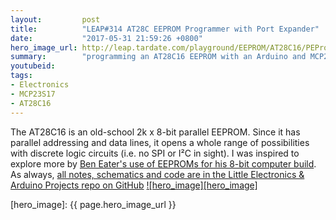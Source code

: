 ```yaml
---
layout:         post
title:          "LEAP#314 AT28C EEPROM Programmer with Port Expander"
date:           "2017-05-31 21:59:26 +0800"
hero_image_url: http://leap.tardate.com/playground/EEPROM/AT28C16/PEProgrammer/assets/PEProgrammer_build.jpg
summary:        "programming an AT28C16 EEPROM with an Arduino and MCP23S17 16-bit port expander"
youtubeid:
tags:
- Electronics
- MCP23S17
- AT28C16
---
```


The AT28C16 is an old-school 2k x 8-bit parallel EEPROM. Since it has parallel addressing and data lines, it opens a whole range of possibilities with discrete logic circuits (i.e. no SPI or I²C in sight).
I was inspired to explore more by [Ben Eater's use of EEPROMs for his 8-bit computer build](https://youtu.be/K88pgWhEb1M).
As always, [all notes, schematics and code are in the Little Electronics & Arduino Projects repo on GitHub][project]
[![hero_image][hero_image]][project]

[leap]: http://leap.tardate.com
[project]: https://github.com/tardate/LittleArduinoProjects/tree/master/playground/EEPROM/AT28C16/PEProgrammer
[hero_image]: {{ page.hero_image_url }}
